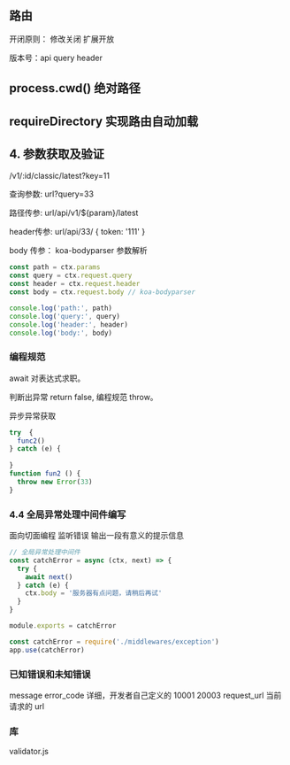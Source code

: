 ## 路由
开闭原则： 修改关闭 扩展开放

版本号：api query header

## process.cwd() 绝对路径

## requireDirectory 实现路由自动加载

## 4. 参数获取及验证

/v1/:id/classic/latest?key=11


查询参数: url?query=33

路径传参: url/api/v1/${param}/latest

header传参: url/api/33/
{
  token: '111'
}

body 传参： koa-bodyparser 参数解析

```javascript
const path = ctx.params
const query = ctx.request.query
const header = ctx.request.header
const body = ctx.request.body // koa-bodyparser

console.log('path:', path)
console.log('query:', query)
console.log('header:', header)
console.log('body:', body)
```

### 编程规范

await 对表达式求职。

判断出异常 return false, 编程规范 throw。

异步异常获取

```javascript
try  {
  func2()
} catch (e) {
  
}
function fun2 () {
  throw new Error(33)
}
```


### 4.4 全局异常处理中间件编写

面向切面编程
监听错误
输出一段有意义的提示信息
```javascript
// 全局异常处理中间件
const catchError = async (ctx, next) => {
  try {
    await next()
  } catch (e) {
    ctx.body = '服务器有点问题，请稍后再试'
  }
}

module.exports = catchError

const catchError = require('./middlewares/exception')
app.use(catchError)
```

### 已知错误和未知错误
message
error_code 详细，开发者自己定义的 10001 20003
request_url 当前请求的 url

### 库
validator.js


